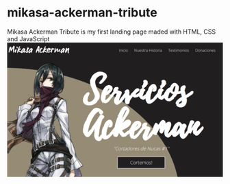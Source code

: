 # mikasa-ackerman-tribute
Mikasa Ackerman Tribute is my first landing page maded with HTML, CSS and JavaScript
![MIkasa Ackerman](./assets/Screenshot_292.png "Mikasa Ackerman Web Tribute")
